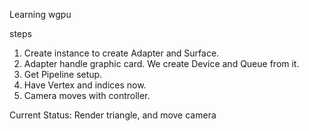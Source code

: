 Learning wgpu


steps
1. Create instance to create Adapter and Surface.
2. Adapter handle graphic card. We create Device and Queue from it.
3. Get Pipeline setup.
4. Have Vertex and indices now.
5. Camera moves with controller.

Current Status:
Render triangle, and move camera
